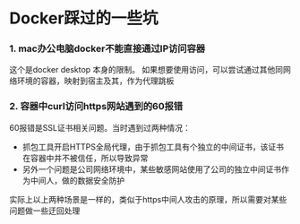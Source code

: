Docker踩过的一些坑
==

### 1. mac办公电脑docker不能直接通过IP访问容器

这个是docker desktop 本身的限制。 如果想要使用访问，可以尝试通过其他同网络环境的容器，映射到宿主及其，作为代理跳板

### 2. 容器中curl访问https网站遇到的60报错

60报错是SSL证书相关问题。当时遇到过两种情况：

- 抓包工具开启HTTPS全局代理，由于抓包工具有个独立的中间证书，该证书在容器中并不被信任，所以导致异常
- 另外一个问题是公司网络环境中，某些敏感网站使用了公司的独立中间证书作为中间人，做的数据安全防护

实际上以上两种场景是一样的，类似于https中间人攻击的原理，所以需要对某些问题做一些迂回处理



